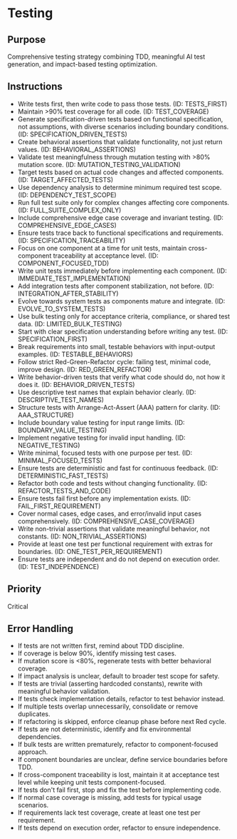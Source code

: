 # Testing

## Purpose
Comprehensive testing strategy combining TDD, meaningful AI test generation, and impact-based testing optimization.

## Instructions
- Write tests first, then write code to pass those tests. (ID: TESTS_FIRST)
- Maintain >90% test coverage for all code. (ID: TEST_COVERAGE)
- Generate specification-driven tests based on functional specification, not assumptions, with diverse scenarios including boundary conditions. (ID: SPECIFICATION_DRIVEN_TESTS)
- Create behavioral assertions that validate functionality, not just return values. (ID: BEHAVIORAL_ASSERTIONS)
- Validate test meaningfulness through mutation testing with >80% mutation score. (ID: MUTATION_TESTING_VALIDATION)
- Target tests based on actual code changes and affected components. (ID: TARGET_AFFECTED_TESTS)
- Use dependency analysis to determine minimum required test scope. (ID: DEPENDENCY_TEST_SCOPE)
- Run full test suite only for complex changes affecting core components. (ID: FULL_SUITE_COMPLEX_ONLY)
- Include comprehensive edge case coverage and invariant testing. (ID: COMPREHENSIVE_EDGE_CASES)
- Ensure tests trace back to functional specifications and requirements. (ID: SPECIFICATION_TRACEABILITY)
- Focus on one component at a time for unit tests, maintain cross-component traceability at acceptance level. (ID: COMPONENT_FOCUSED_TDD)
- Write unit tests immediately before implementing each component. (ID: IMMEDIATE_TEST_IMPLEMENTATION)
- Add integration tests after component stabilization, not before. (ID: INTEGRATION_AFTER_STABILITY)
- Evolve towards system tests as components mature and integrate. (ID: EVOLVE_TO_SYSTEM_TESTS)
- Use bulk testing only for acceptance criteria, compliance, or shared test data. (ID: LIMITED_BULK_TESTING)
- Start with clear specification understanding before writing any test. (ID: SPECIFICATION_FIRST)
- Break requirements into small, testable behaviors with input-output examples. (ID: TESTABLE_BEHAVIORS)
- Follow strict Red-Green-Refactor cycle: failing test, minimal code, improve design. (ID: RED_GREEN_REFACTOR)
- Write behavior-driven tests that verify what code should do, not how it does it. (ID: BEHAVIOR_DRIVEN_TESTS)
- Use descriptive test names that explain behavior clearly. (ID: DESCRIPTIVE_TEST_NAMES)
- Structure tests with Arrange-Act-Assert (AAA) pattern for clarity. (ID: AAA_STRUCTURE)
- Include boundary value testing for input range limits. (ID: BOUNDARY_VALUE_TESTING)
- Implement negative testing for invalid input handling. (ID: NEGATIVE_TESTING)
- Write minimal, focused tests with one purpose per test. (ID: MINIMAL_FOCUSED_TESTS)
- Ensure tests are deterministic and fast for continuous feedback. (ID: DETERMINISTIC_FAST_TESTS)
- Refactor both code and tests without changing functionality. (ID: REFACTOR_TESTS_AND_CODE)
- Ensure tests fail first before any implementation exists. (ID: FAIL_FIRST_REQUIREMENT)
- Cover normal cases, edge cases, and error/invalid input cases comprehensively. (ID: COMPREHENSIVE_CASE_COVERAGE)
- Write non-trivial assertions that validate meaningful behavior, not constants. (ID: NON_TRIVIAL_ASSERTIONS)
- Provide at least one test per functional requirement with extras for boundaries. (ID: ONE_TEST_PER_REQUIREMENT)
- Ensure tests are independent and do not depend on execution order. (ID: TEST_INDEPENDENCE)

## Priority
Critical

## Error Handling
- If tests are not written first, remind about TDD discipline.
- If coverage is below 90%, identify missing test cases.
- If mutation score is <80%, regenerate tests with better behavioral coverage.
- If impact analysis is unclear, default to broader test scope for safety.
- If tests are trivial (asserting hardcoded constants), rewrite with meaningful behavior validation.
- If tests check implementation details, refactor to test behavior instead.
- If multiple tests overlap unnecessarily, consolidate or remove duplicates.
- If refactoring is skipped, enforce cleanup phase before next Red cycle.
- If tests are not deterministic, identify and fix environmental dependencies.
- If bulk tests are written prematurely, refactor to component-focused approach.
- If component boundaries are unclear, define service boundaries before TDD.
- If cross-component traceability is lost, maintain it at acceptance test level while keeping unit tests component-focused.
- If tests don't fail first, stop and fix the test before implementing code.
- If normal case coverage is missing, add tests for typical usage scenarios.
- If requirements lack test coverage, create at least one test per requirement.
- If tests depend on execution order, refactor to ensure independence.